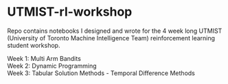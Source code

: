 # UTMIST-rl-workshop

Repo contains notebooks I designed and wrote for the 4 week long UTMIST (University of Toronto Machine Intelligence Team) reinforcement learning student workshop.

Week 1: Multi Arm Bandits \
Week 2: Dynamic Programming \
Week 3: Tabular Solution Methods - Temporal Difference Methods
